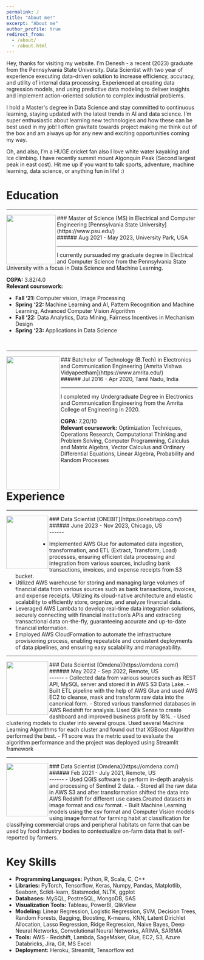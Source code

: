 ```yaml
---
permalink: /
title: "About me!"
excerpt: "About me"
author_profile: true
redirect_from: 
  - /about/
  - /about.html
---
```


Hey, thanks for visiting my website. I’m Denesh - a recent (2023) graduate from the Pennsylvania State University. Data Scientist with two year of experience executing data-driven solution to increase efficiency, accuracy, and utility of internal data processing. Experienced at creating data regression models, and using predictive data modeling to deliver insights and implement action-oriented solution to complex industrial problems.

I hold a Master's degree in Data Science and stay committed to continuous learning, staying updated with the latest trends in AI and data science. I’m super enthusiastic about learning new technologies and how these can be best used in my job! I often gravitate towards project making me think out of the box and am always up for any new and exciting opportunities coming my way.

Oh, and also, I’m a HUGE cricket fan also I love white water kayaking and Ice climbing. I have recently summit mount Algonquin Peak (Second largest peak in east cost). Hit me up if you want to talk sports, adventure, machine learning, data science, or anything fun in life! :) 


Education
======
------
<img align="left" width="130" height="130" src="http://deneshkumarmn.github.io/ds/images/pennstate.png">
### Master of Science (MS) in Electrical and Computer Engineering [Pennsylvania State University](https://www.psu.edu/) <br> 
###### Aug 2021 - May 2023, University Park, USA <br>

------

I currently pursuaded my graduate degree in Electrical and Computer Science from the Pennsylvania State University with a focus in Data Science and Machine Learning. <br>

**CGPA:** 3.82/4.0 <br>
**Relevant coursework:**

- **Fall ‘21:** Computer vision, Image Processing 
- **Spring ‘22:** Machine Learning and AI, Pattern Recognition and Machine Learning, Advanced Computer Vision Algorithm 
- **Fall ‘22:** Data Analytics, Data Mining, Fairness Incentives in Mechanism Design 
- **Spring ‘23:** Applications in Data Science
<br>

------



<img align="left" width="140" height="350" src="http://deneshkumarmn.github.io/ds/images/amrita.png">
### Batchelor of Technology (B.Tech) in Electronics and Communication Engineering [Amrita Vishwa Vidyapeetham](https://www.amrita.edu/) <br>
###### Jul 2016 - Apr 2020, Tamil Nadu, India <br>

------
I completed my Undergraduate Degree in Electronics and Communication Engineering from the Amrita College of Engineering in 2020. 

**CGPA:** 7.20/10 <br>
**Relevant coursework:** Optimization Techniques, Operations Research, Computational Thinking and Problem Solving, Computer Programming, Calculus and Matrix Algebra, Vector Calculus and Ordinary Differential Equations, Linear Algebra, Probability and Random Processes  

<br>

Experience
======
------
<img align="left" width="110" height="140" src="http://deneshkumarmn.github.io/ds/images/onebit.png">
### Data Scientist [ONEBIT](https://onebitapp.com/) <br>
###### June 2023 - Nov 2023, Chicago, US <br>
------

- Implemented AWS Glue for automated data ingestion, transformation, and ETL (Extract, Transform, Load) processes, ensuring efficient data processing and integration from various sources, including bank transactions, invoices, and
expense receipts from S3 bucket.
- Utilized AWS warehouse for storing and managing large volumes of financial data from various sources such as bank
transactions, invoices, and expense receipts. Utilizing its cloud-native architecture and elastic scalability to efficiently
store, organize, and analyze financial data.
- Leveraged AWS Lambda to develop real-time data integration solutions, securely connecting with financial institution’s
APIs and extracting transactional data on-the-fly, guaranteeing accurate and up-to-date financial information.
- Employed AWS CloudFormation to automate the infrastructure provisioning process, enabling repeatable and consistent
deployments of data pipelines, and ensuring easy scalability and manageability.

------
<img align="left" width="110" height="140" src="http://deneshkumarmn.github.io/ds/images/omdena.png">
### Data Scientist [Omdena](https://omdena.com/) <br>
###### May 2022 - Sep 2022, Remote, US <br>
------
- Collected data from various sources such as REST API, MySQL server and stored it in AWS S3 Data Lake.
- Built ETL pipeline with the help of AWS Glue and used AWS EC2 to cleanse, mask and transform raw data into the
canonical form.
- Stored various transformed databases in AWS Redshift for analysis. Used Qlik Sense to create dashboard and improved
business profit by 18%.
- Used clustering models to cluster into several groups. Used several Machine Learning Algorithms for each cluster and
found out that XGBoost Algorithm performed the best.
- F1 score was the metric used to evaluate the algorithm performance and the project was deployed using Streamlit
framework

------
<img align="left" width="110" height="140" src="http://deneshkumarmn.github.io/ds/images/omdena.png">
### Data Scientist [Omdena](https://omdena.com/) <br>
###### Feb 2021 - July 2021, Remote, US <br>
------
- Used QGIS software to perform in-depth analysis and processing of Sentinel 2 data.
- Stored all the raw data in AWS S3 and after transformation shifted the data into AWS Redshift for different use
cases.Created datasets in image format and csv format.
- Built Machine Learning models using the csv format and Computer Vision models using image format for farming habit
at classification for classifying commercial crops and peripheral habitats on farm that can be used by food industry bodies to contextualize on-farm data that is self-reported by farmers.

Key Skills
======
- **Programming Languages:** Python, R, Scala, C, C++
- **Libraries:** PyTorch, Tensorflow, Keras, Numpy, Pandas, Matplotlib, Seaborn, Scikit-learn, Statsmodel, NLTK, ggplot
- **Databases:** MySQL, PostreSQL, MongoDB, SAS
- **Visualization Tools:** Tableau, PowerBI, QlikView
- **Modeling:** Linear Regression, Logistic Regression, SVM, Decision Trees, Random Forests, Bagging, Boosting, K-means, KNN, Latent Dirichlet Allocation, Lasso Regression, Ridge Regression, Naive Bayes, Deep Neural Networks, Convolutional Neural Networks, ARIMA, SARIMA
- **Tools:** AWS - Redshift, Lambda, SageMaker, Glue, EC2, S3, Azure Databricks, Jira, Git, MS Excel
- **Deployment:** Heroku, Streamlit, Tensorflow ext
